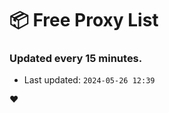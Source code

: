 # :package: Free Proxy List
### Updated every 15 minutes.

- Last updated: `2024-05-26 12:39`

:heart:
